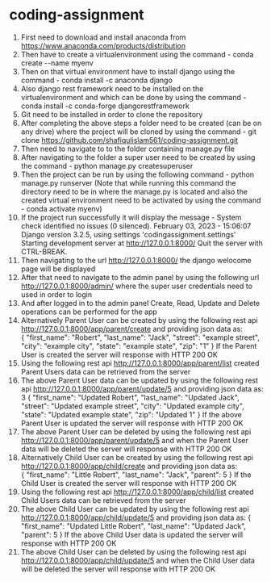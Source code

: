 # coding-assignment

1. First need to download and install anaconda from https://www.anaconda.com/products/distribution
2. Then have to create a virtualenvironment using the command - conda create --name myenv
3. Then on that virtual environment have to install django using the command - conda install -c anaconda django
4. Also django rest framework need to be installed on the virtualenvironment and which can be done by using the command - conda install -c conda-forge djangorestframework
5. Git need to be installed in order to clone the repository
6. After completing the above steps a folder need to be created (can be on any drive) where the project will be cloned by using the command - git clone https://github.com/shafiqulislam561/coding-assignment.git
7. Then need to navigate to to the folder containing manage.py file
8. After navigating to the folder a super user need to be created by using the command - python manage.py createsuperuser
9. Then the project can be run by using the following command - python manage.py runserver (Note that while running this command the directory need to be in where the manage.py is located and also the created virtual environment need to be activated by using the    command - conda activate myenv)
10. If the project run successfully it will display the message - System check identified no issues (0 silenced).
                                                                  February 03, 2023 - 15:06:07
                                                                  Django version 3.2.5, using settings 'codingassignment.settings'
                                                                  Starting development server at http://127.0.0.1:8000/
                                                                  Quit the server with CTRL-BREAK.
11. Then navigating to the url http://127.0.0.1:8000/ the django welocome page will be displayed
12. After that need to navigate to the admin panel by using the following url http://127.0.0.1:8000/admin/ where the super user credentials need to used in order to login
13. And after logged in to the admin panel Create, Read, Update and Delete operations can be performed for the app
14. Alternatively Parent User can be created by using the following rest api http://127.0.0.1:8000/app/parent/create and providing json data as:  
    {
        "first_name": "Robert",
        "last_name": "Jack",
        "street": "example street",
        "city": "example city",
        "state": "example state",
        "zip": "1"
    }
    If the Parent User is created the server will response with HTTP 200 OK
15. Using the following rest api http://127.0.0.1:8000/app/parent/list created Parent Users data can be retrieved from the server
16. The above Parent User data can be updated by using the following rest api http://127.0.0.1:8000/app/parent/update/5 and providing json data as:
  3   {
        "first_name": "Updated Robert",
        "last_name": "Updated Jack",
        "street": "Updated example street",
        "city": "Updated example city",
        "state": "Updated example state",
        "zip": "Updated 1"
     }
    If the above Parent User is updated the server will response with HTTP 200 OK
17. The above Parent User can be deleted by using the following rest api http://127.0.0.1:8000/app/parent/update/5 and when the Parent User data will be deleted the server will response with HTTP 200 OK
18. Alternatively Child User can be created by using the following rest api http://127.0.0.1:8000/app/child/create and providing json data as:  
    {
        "first_name": "Little Robert",
        "last_name": "Jack",
        "parent": 5
    }
    If the Child User is created the server will response with HTTP 200 OK
19. Using the following rest api http://127.0.0.1:8000/app/child/list created Child Users data can be retrieved from the server
20. The above Child User can be updated by using the following rest api http://127.0.0.1:8000/app/child/update/5 and providing json data as:
    {
        "first_name": "Updated Little Robert",
        "last_name": "Updated Jack",
        "parent": 5
    }
    If the above Child User data is updated the server will response with HTTP 200 OK
21. The above Child User can be deleted by using the following rest api http://127.0.0.1:8000/app/child/update/5 and when the Child User data will be deleted the server will response with HTTP 200 OK
